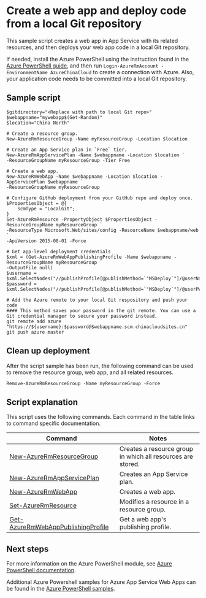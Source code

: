 <properties
    pageTitle="Azure PowerShell Script Sample - Create a web app and deploy code from a local Git repository | Azure"
    description="Azure PowerShell Script Sample - Create a web app and deploy code from a local Git repository"
    services="app-service\web"
    documentationcenter=""
    author="cephalin"
    manager="erikre"
    editor=""
    tags="azure-service-management" />
<tags
    ms.assetid="5a927f23-8e70-45fd-9aae-980d4e7a007d"
    ms.service="app-service-web"
    ms.workload="web"
    ms.devlang="na"
    ms.topic="article"
    ms.date="03/20/2017"
    wacn.date=""
    ms.author="cephalin" />

# Create a web app and deploy code from a local Git repository

This sample script creates a web app in App Service with its related resources, and then deploys your web app code in a local Git repository.

If needed, install the Azure PowerShell using the instruction found in the [Azure PowerShell guide](https://docs.microsoft.com/powershell/azureps-cmdlets-docs/), and then run `Login-AzureRmAccount -EnvironmentName AzureChinaCloud` to create a connection with Azure. Also, your application code needs to be committed into a local Git repository.

## Sample script

    $gitdirectory="<Replace with path to local Git repo>"
    $webappname="mywebapp$(Get-Random)"
    $location="China North"

    # Create a resource group.
    New-AzureRmResourceGroup -Name myResourceGroup -Location $location

    # Create an App Service plan in `Free` tier.
    New-AzureRmAppServicePlan -Name $webappname -Location $location `
    -ResourceGroupName myResourceGroup -Tier Free

    # Create a web app.
    New-AzureRmWebApp -Name $webappname -Location $location -AppServicePlan $webappname `
    -ResourceGroupName myResourceGroup

    # Configure GitHub deployment from your GitHub repo and deploy once.
    $PropertiesObject = @{
        scmType = "LocalGit";
    }
    Set-AzureRmResource -PropertyObject $PropertiesObject -ResourceGroupName myResourceGroup `
    -ResourceType Microsoft.Web/sites/config -ResourceName $webappname/web `
    -ApiVersion 2015-08-01 -Force

    # Get app-level deployment credentials
    $xml = (Get-AzureRmWebAppPublishingProfile -Name $webappname -ResourceGroupName myResourceGroup `
    -OutputFile null)
    $username = $xml.SelectNodes("//publishProfile[@publishMethod=`"MSDeploy`"]/@userName").value
    $password = $xml.SelectNodes("//publishProfile[@publishMethod=`"MSDeploy`"]/@userPWD").value

    # Add the Azure remote to your local Git respository and push your code
    #### This method saves your password in the git remote. You can use a Git credential manager to secure your password instead.
    git remote add azure "https://${username}:$password@$webappname.scm.chinacloudsites.cn"
    git push azure master


## Clean up deployment 

After the script sample has been run, the following command can be used to remove the resource group, web app, and all related resources.

    Remove-AzureRmResourceGroup -Name myResourceGroup -Force

## Script explanation

This script uses the following commands. Each command in the table links to command specific documentation.

| Command | Notes |
|---|---|
| [New-AzureRmResourceGroup](https://docs.microsoft.com/powershell/resourcemanager/AzureRM.Resources/v3.5.0/new-azurermresourcegroup) | Creates a resource group in which all resources are stored. |
| [New-AzureRmAppServicePlan](https://docs.microsoft.com/powershell/resourcemanager/azurerm.websites/v2.5.0/new-azurermappserviceplan) | Creates an App Service plan. |
| [New-AzureRmWebApp](https://docs.microsoft.com/powershell/resourcemanager/azurerm.websites/v2.5.0/new-azurermwebapp) | Creates a web app. |
| [Set-AzureRmResource](https://docs.microsoft.com/powershell/resourcemanager/azurerm.resources/v3.5.0/set-azurermresource) | Modifies a resource in a resource group. |
| [Get-AzureRmWebAppPublishingProfile](https://docs.microsoft.com/powershell/resourcemanager/azurerm.websites/v2.5.0/get-azurermwebapppublishingprofile) | Get a web app's publishing profile. |

## Next steps

For more information on the Azure PowerShell module, see [Azure PowerShell documentation](https://docs.microsoft.com/powershell/azureps-cmdlets-docs/).

Additional Azure Powershell samples for Azure App Service Web Apps can be found in the [Azure PowerShell samples](/documentation/articles/app-service-powershell-samples/).